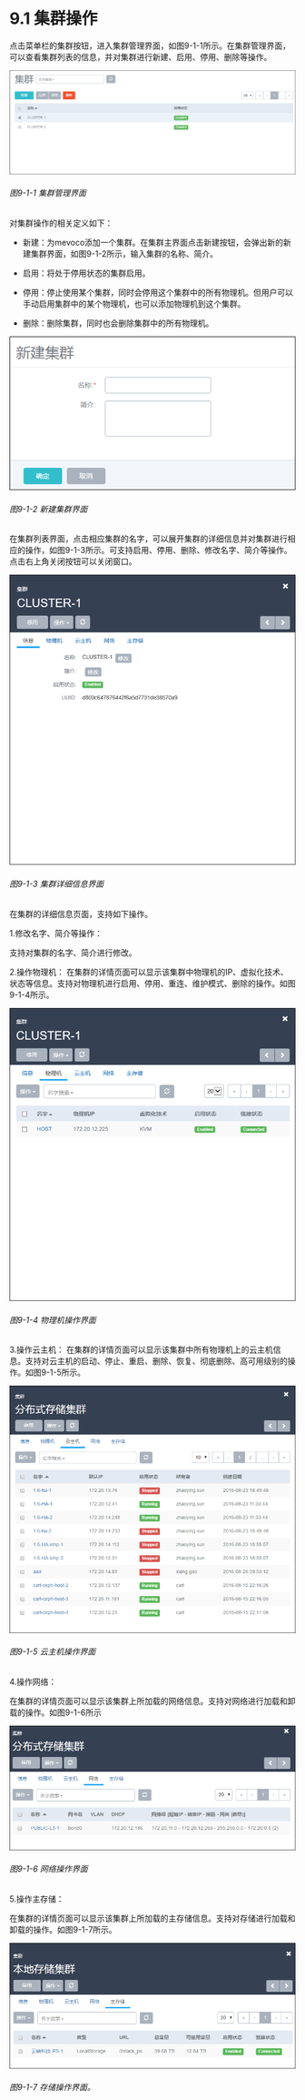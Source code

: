 # 9.1 集群操作

点击菜单栏的集群按钮，进入集群管理界面，如图9-1-1所示。在集群管理界面，可以查看集群列表的信息，并对集群进行新建、启用、停用、删除等操作。



![png](../images/9-1-1.png "图9-1-1 集群管理界面")

###### 图9-1-1 集群管理界面

对集群操作的相关定义如下：

* 新建：为mevoco添加一个集群。在集群主界面点击新建按钮，会弹出新的新建集群界面，如图9-1-2所示，输入集群的名称、简介。

* 启用：将处于停用状态的集群启用。

* 停用：停止使用某个集群，同时会停用这个集群中的所有物理机。但用户可以手动启用集群中的某个物理机，也可以添加物理机到这个集群。

* 删除：删除集群，同时也会删除集群中的所有物理机。

![png](../images/9-1-2.png "图9-1-2 新建集群界面")

###### 图9-1-2 新建集群界面

在集群列表界面，点击相应集群的名字，可以展开集群的详细信息并对集群进行相应的操作，如图9-1-3所示。可支持启用、停用、删除、修改名字、简介等操作。点击右上角关闭按钮可以关闭窗口。

![png](../images/9-1-3.png "图9-1-3  集群详细信息界面")

###### 图9-1-3  集群详细信息界面



在集群的详细信息页面，支持如下操作。

1.修改名字、简介等操作：

支持对集群的名字、简介进行修改。

2.操作物理机：
在集群的详情页面可以显示该集群中物理机的IP、虚拟化技术、状态等信息。支持对物理机进行启用、停用、重连、维护模式、删除的操作。如图9-1-4所示。

![png](../images/9-1-4.png "图9-1-4  物理机操作界面")
###### 图9-1-4  物理机操作界面

3.操作云主机：
在集群的详情页面可以显示该集群中所有物理机上的云主机信息。支持对云主机的启动、停止、重启、删除、恢复、彻底删除、高可用级别的操作。如图9-1-5所示。

![png](../images/9-1-5.png "图9-1-5 云主机操作界面")
###### 图9-1-5 云主机操作界面

4.操作网络：

在集群的详情页面可以显示该集群上所加载的网络信息。支持对网络进行加载和卸载的操作。如图9-1-6所示

![png](../images/9-1-6.png "图9-1-6 网络操作界面")
###### 图9-1-6 网络操作界面


5.操作主存储：

在集群的详情页面可以显示该集群上所加载的主存储信息。支持对存储进行加载和卸载的操作。如图9-1-7所示。

![png](../images/9-1-7.png "图9-1-7 存储操作界面")
###### 图9-1-7 存储操作界面。